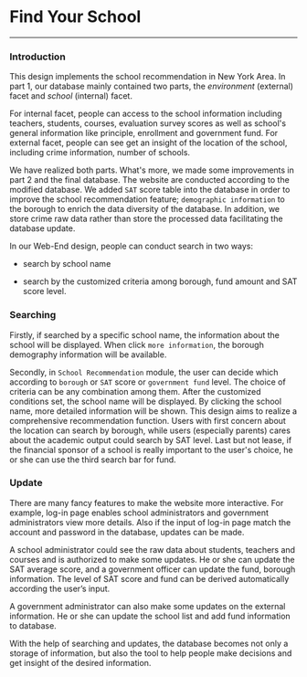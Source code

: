 # Find Your School

---
### Introduction

This design implements the school recommendation in New York Area. In part 1, our database mainly contained two parts, the *environment* (external) facet and *school* (internal) facet. 

For internal facet, people can access to the school information including teachers, students, courses, evaluation survey scores as well as school's general information like principle, enrollment and government fund. For external facet, people can see get an insight of the location of the school, including crime information, number of schools.

We have realized both parts. What's more, we made some improvements in part 2 and the final database. The website are conducted according to the modified database. We added `SAT` score table into the database in order to improve the school recommendation feature; `demographic information` to the borough to enrich the data diversity of the database.  In addition, we store crime raw data rather than store the processed data facilitating the database update.

In our Web-End design, people can conduct search in two ways: 

+ search by school name

+ search by the customized criteria among borough, fund amount and SAT score level. 


### Searching

Firstly, if searched by a specific school name, the information about the school will be displayed. When click `more information`, the borough demography information will be available. 

Secondly, in `School Recommendation` module, the user can decide which according to `borough` or `SAT` score or `government fund` level. The choice of criteria can be any combination among them. After the customized conditions set, the school name will be displayed. By clicking the school name, more detailed information will be shown. This design aims to realize a comprehensive recommendation function. Users with first concern about the location can search by borough, while users (especially parents) cares about the academic output could search by SAT level. Last but not lease, if the financial sponsor of a school is really important to the user's choice, he or she can use the third search bar for fund. 

### Update

There are many fancy features to make the website more interactive. For example, log-in page enables school administrators and government administrators view more details. Also if the input of log-in page match the account and password in the database, updates can be made.

A school administrator could see the raw data about students, teachers and courses and is authorized to make some updates. He or she can update the SAT average score, and a government officer can update the fund, borough information. The level of SAT score and fund can be derived automatically according the user’s input.  

A government administrator can also make some updates on the external information. He or she can update the school list and add fund information to database.

With the help of searching and updates, the database becomes not only a storage of information, but also the tool to help people make decisions and get insight of the desired information. 

